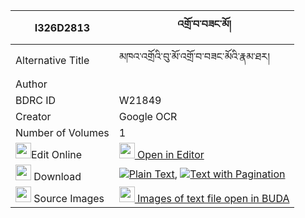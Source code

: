 |I326D2813|འགྲོ་བ་བཟང་མོ། 
| --- | --- 
|Alternative Title |མཁའ་འགྲོའི་བུ་མོ་འགྲོ་བ་བཟང་མོའི་རྣམ་ཐར།
|Author | 
|BDRC ID | W21849
|Creator | Google OCR
|Number of Volumes| 1
|<img width="25" src="https://img.icons8.com/color/25/000000/edit-property.png">Edit Online| [<img width="25" src="https://avatars.githubusercontent.com/u/45091458?s=200&v=4"> Open in Editor](http://editor.openpecha.org/I326D2813)
|<img width="25" src="https://img.icons8.com/fluent/48/000000/download-2.png"/>  Download | [![](https://img.icons8.com/color/20/000000/txt.png)Plain Text](https://github.com/Openpecha/I326D2813/releases/download/v1/drowa_zangmo_plain_I326D2813.zip), [![](https://img.icons8.com/color/20/000000/txt.png)Text with Pagination](https://github.com/Openpecha/I326D2813/releases/download/v1/drowa_zangmo_pages_I326D2813.zip)
|<img width="25" src="https://img.icons8.com/plasticine/100/000000/pictures-folder.png"/>  Source Images | [<img width="25" src="https://library.bdrc.io/icons/BUDA-small.svg"> Images of text file open in BUDA](https://library.bdrc.io/show/bdr:W21849)